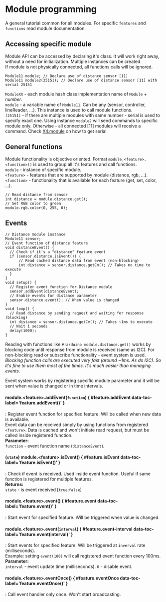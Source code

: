 # Module programming

A general tutorial common for all modules. For specific `features` and `functions` read module documentation.  

## Accessing specific module

Module API can be accessed by declaring it's class. It will work right away, without a need for initialization. Multiple instances can be created.  
If module is not physically connected, all functions calls will be ignored.  

```arduino
Module11 module; // Declare use of distance sensor [11]
Module11 module2(25151); // Declare use of distance sensor [11] with serial 25151
```
`ModuleXX` - each module hash class implementation name of `Module` + _number_.  
`module` - a variable name of `Module11`. Can be any (sensor, controller, lineReader, ...). This instance is used to call module functions.  
`(25151)` - if there are multiple modules with same number - serial is used to specify exact one. Using instance `module2` will send commands to specific module only. Otherwise - all connected [11] modules will receive a command. Check [X4.module](/roboboard-x4/module/) on how to get serial.  

## General functions

Module functionality is objective oriented. Format `module.<feature>.<function>()` is used to group all it's features and call functions.  
`module` - instance of specific module.  
`<feature>` - features that are supported by module (distance, rgb, ...).  
`<function>` - functionality that is available for each feature (get, set, color, ...).  

```arduino title="Communicating with module"
// Read distance from sensor
int distance = module.distance.get();
// Set RGB color to green
module.rgb.color(0, 255, 0);
```

## Events

```arduino title="Using event functionality"
// Distance module instance
Module11 sensor;
// Event function of distance feature
void distanceEvent() {
  // Check if it's a "distance" feature event
  if (sensor.distance.isEvent()) {
      // Read cached distance data from event (non-blocking)
      int distance = sensor.distance.getCm(); // Takes no time to execute
  }
}
void setup() {
  // Register event function for Distance module
  sensor.addEvent(distanceEvent);
  // Enable events for distance parameter
  sensor.distance.event(); // When value is changed
}
void loop() {
  // Read distance by sending request and waiting for response (blocking)
  int distance = sensor.distance.getCm(); // Takes ~1ms to execute
  // Wait 1 seconds
  delay(1000);
}
```

Reading with functions like `#!arduino module.distance.get()` works by blocking code until response from module is received (same as I2C). For non-blocking read or subscribe functionality - event system is used. _Blocking function calls are executed very fast (around ~1ms. As do I2C). So it's fine to use them most of the times. It's much easier than managing events._  

Event system works by registering specific module parameter and it will be sent when value is changed or in time intervals.  


#### module.<feature\>.addEvent(`function`) { #feature.addEvent data-toc-label='feature.addEvent()' }
: Register event function for specified feature. Will be called when new data is available.  
Event data can be received simply by using functions from registered `<feature>`. Data is cached and won't initiate read request, but must be called inside registered function.  
**Parameter:**  
`function` - event function name (`distanceEvent`).  

#### (`state`) module.<feature\>.isEvent() { #feature.isEvent data-toc-label='feature.isEvent()' }
: Check if event is received. Used inside event function. Useful if same function is registered for multiple features.  
**Returns:**  
`state` - is event received [`true`:`false`]  

#### module.<feature\>.event() { #feature.event data-toc-label='feature.event()' }
: Start event for specified feature. Will be triggered when value is changed.  

#### module.<feature\>.event(`interval`) { #feature.event-interval data-toc-label='feature.event(interval)' }
: Start events for specified feature. Will be triggered at `inverval` rate (milliseconds).  
Example: setting `event(100)` will call registered event function every 100ms.  
**Parameter:**  
`interval` - event update time (milliseconds). `0` - disable event.  

#### module.<feature\>.eventOnce() { #feature.eventOnce data-toc-label='feature.eventOnce()' }
: Call event handler only once. Won't start broadcasting.  
